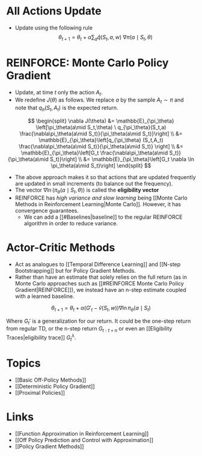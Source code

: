 # All Actions Update
* Update using the following rule
$$
\theta_{t+1} = \theta_t +\alpha \sum_a \hat{q}(S_t,a,w)\ \nabla \pi(a\mid S_t,\theta)
$$
# REINFORCE: Monte Carlo Policy Gradient
* Update, at time $t$ only the action $A_t$.
* We redefine $J(\theta)$ as follows. We replace $a$ by the sample $A_t\sim \pi$ and note that $q_\pi(S_t,A_t)$ is the expected return.

$$
\begin{split}
\nabla J(\theta)
&= \mathbb{E}_{\pi_\theta} \left[\pi_\theta(a\mid S_t,\theta) \ q_{\pi_\theta}(S_t,a) \frac{\nabla\pi_\theta(a\mid S_t)}{\pi_\theta(a\mid S_t)}\right] \\ 
&= \mathbb{E}_{\pi_\theta}\left[q_{\pi_\theta} (S_t,A_t) \frac{\nabla\pi_\theta(a\mid S_t)}{\pi_\theta(a\mid S_t)} \right] \\ 
&= \mathbb{E}_{\pi_\theta}\left[G_t \frac{\nabla\pi_\theta(a\mid S_t)}{\pi_\theta(a\mid S_t)}\right] \\
&= \mathbb{E}_{\pi_\theta}\left[G_t \nabla \ln \pi_\theta(a\mid S_t)\right]
\end{split}
$$
* The above approach makes it so that actions that are updated frequently are updated in small increments (to balance out the frequency).
* The vector $\nabla \ln \left(\pi_\theta(a\mid S_t,\theta)\right)$ is called the **eligibility vector**
* REINFORCE has *high variance and slow learning* being [[Monte Carlo Methods in Reinforcement Learning|Monte Carlo]]. However, it has convergence guarantees.
	* We can add a [[#Baselines|baseline]] to the regular REINFORCE algorithm in order to reduce variance. 

# Actor-Critic Methods
* Act as analogues to [[Temporal Difference Learning]] and [[N-step Bootstrapping]] but for Policy Gradient Methods.
* Rather than have an estimate that solely relies on the full return (as in Monte Carlo approaches such as [[#REINFORCE Monte Carlo Policy Gradient|REINFORCE]]), we instead have an n-step estimate coupled with a learned baseline.

$$
\theta_{t+1} = \theta_t + \alpha \left(G'_t -\hat{v} (S_t,w)\right) \nabla \ln \pi_\theta(a\mid S_t)
$$

Where $G_t'$ is a generalization for our return. It could be the one-step return from regular TD, or the n-step return $G_{t:t+n}$ or even an [[Eligibility Traces|eligibility trace]] $G_t^\lambda$. 

# Topics 
* [[Basic Off-Policy Methods]]
* [[Deterministic Policy Gradient]]
* [[Proximal Policies]]

# Links
* [[Function Approximation in Reinforcement Learning]]
* [[Off Policy Prediction and Control with Approximation]]
* [[Policy Gradient Methods]]

